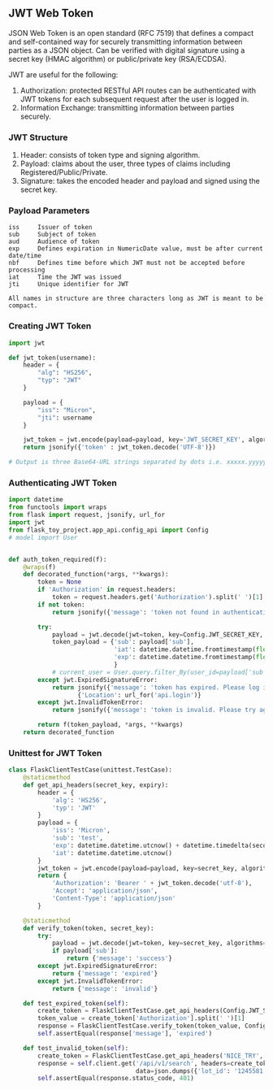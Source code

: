 ## JWT Web Token

JSON Web Token is an open standard (RFC 7519) that defines a compact and self-contained way for securely transmitting information
between parties as a JSON object. Can be verified with digital signature using a secret key (HMAC algorithm) or public/private key (RSA/ECDSA).

JWT are useful for the following:

1. Authorization: protected RESTful API routes can be authenticated with JWT tokens for each subsequent request after the user is logged in.
2. Information Exchange: transmitting information between parties securely.

### JWT Structure

1. Header: consists of token type and signing algorithm.
2. Payload: claims about the user, three types of claims including Registered/Public/Private.
3. Signature: takes the encoded header and payload and signed using the secret key.

### Payload Parameters

```
iss     Issuer of token
sub     Subject of token
aud     Audience of token
exp     Defines expiration in NumericDate value, must be after current date/time
nbf     Defines time before which JWT must not be accepted before processing
iat     Time the JWT was issued
jti     Unique identifier for JWT

All names in structure are three characters long as JWT is meant to be compact.
```

### Creating JWT Token

```python
import jwt

def jwt_token(username):
    header = {
        "alg": "HS256",
        "typ": "JWT"
    }

    payload = {
        "iss": "Micron",
        "jti": username
    }

    jwt_token = jwt.encode(payload=payload, key='JWT_SECRET_KEY', algorithm=' HS256', headers=header)
    return jsonify({'token' : jwt_token.decode('UTF-8')})

# Output is three Base64-URL strings separated by dots i.e. xxxxx.yyyyy.zzzzzzz
```

### Authenticating JWT Token

```python
import datetime
from functools import wraps
from flask import request, jsonify, url_for
import jwt
from flask_toy_project.app_api.config_api import Config
# model import User


def auth_token_required(f):
    @wraps(f)
    def decorated_function(*args, **kwargs):
        token = None
        if 'Authorization' in request.headers:
            token = request.headers.get('Authorization').split(' ')[1]
        if not token:
            return jsonify({'message': 'token not found in authentication header'}), 401

        try:
            payload = jwt.decode(jwt=token, key=Config.JWT_SECRET_KEY, algorithms='HS256')
            token_payload = {'sub': payload['sub'],
                             'iat': datetime.datetime.fromtimestamp(float(payload['iat'])),
                             'exp': datetime.datetime.fromtimestamp(float(payload['exp']))
                             }
            # current_user = User.query.filter_By(user_id=payload['sub']).first()   additional functionality
        except jwt.ExpiredSignatureError:
            return jsonify({'message': 'token has expired. Please log in again'}), 401, \
                   {'Location': url_for('api.login')}
        except jwt.InvalidTokenError:
            return jsonify({'message': 'token is invalid. Please try again'}), 401

        return f(token_payload, *args, **kwargs)
    return decorated_function

```

### Unittest for JWT Token

```python
class FlaskClientTestCase(unittest.TestCase):
    @staticmethod
    def get_api_headers(secret_key, expiry):
        header = {
            'alg': 'HS256',
            'typ': 'JWT'
        }
        payload = {
            'iss': 'Micron',
            'sub': 'test',
            'exp': datetime.datetime.utcnow() + datetime.timedelta(seconds=expiry),
            'iat': datetime.datetime.utcnow()
        }
        jwt_token = jwt.encode(payload=payload, key=secret_key, algorithm='HS256', headers=header)
        return {
            'Authorization': 'Bearer ' + jwt_token.decode('utf-8'),
            'Accept': 'application/json',
            'Content-Type': 'application/json'
        }

    @staticmethod
    def verify_token(token, secret_key):
        try:
            payload = jwt.decode(jwt=token, key=secret_key, algorithms='HS256')
            if payload['sub']:
                return {'message': 'success'}
        except jwt.ExpiredSignatureError:
            return {'message': 'expired'}
        except jwt.InvalidTokenError:
            return {'message': 'invalid'}

    def test_expired_token(self):
        create_token = FlaskClientTestCase.get_api_headers(Config.JWT_SECRET_KEY, -60)
        token_value = create_token['Authorization'].split(' ')[1]
        response = FlaskClientTestCase.verify_token(token_value, Config.JWT_SECRET_KEY)
        self.assertEqual(response['message'], 'expired')

    def test_invalid_token(self):
        create_token = FlaskClientTestCase.get_api_headers('NICE_TRY', 60)
        response = self.client.get('/api/v1/search', headers=create_token,
                                   data=json.dumps({'lot_id': '1245581.007'}))
        self.assertEqual(response.status_code, 401)
```
